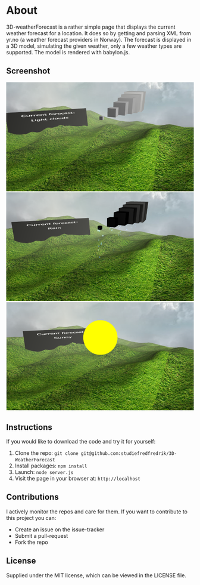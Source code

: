 # About
3D-weatherForecast is a rather simple page that displays the current weather forecast for a location.
It does so by getting and parsing XML from yr.no (a weather forecast providers in Norway).
The forecast is displayed in a 3D model, simulating the given weather, only a few weather types are supported.
The model is rendered with babylon.js.

## Screenshot
![screenshot](https://github.com/studiefredfredrik/3D-WeatherForecast/blob/master/screenshots/Light%20clouds.PNG?raw=true)
![screenshot](https://github.com/studiefredfredrik/3D-WeatherForecast/blob/master/screenshots/Rain.PNG?raw=true)
![screenshot](https://github.com/studiefredfredrik/3D-WeatherForecast/blob/master/screenshots/sunny.PNG?raw=true)

## Instructions
If you would like to download the code and try it for yourself:

1. Clone the repo: `git clone git@github.com:studiefredfredrik/3D-WeatherForecast`
2. Install packages: `npm install`
3. Launch: `node server.js`
7. Visit the page in your browser at: `http://localhost`

## Contributions
I actively monitor the repos and care for them. If you want to contribute to this project you can:
* Create an issue on the issue-tracker 
* Submit a pull-request 
* Fork the repo

## License
Supplied under the MIT license, which can be viewed in the LICENSE file.